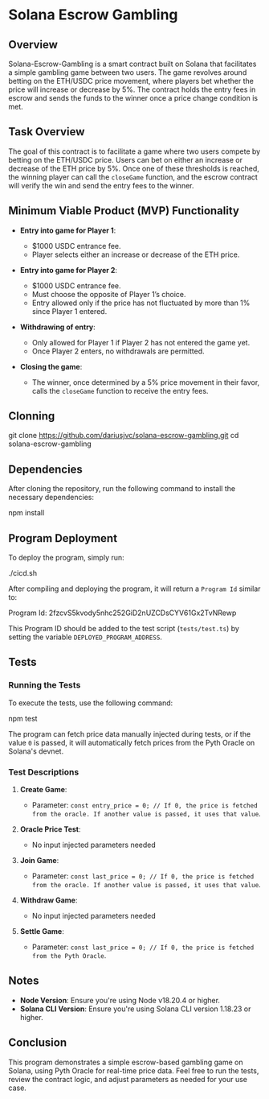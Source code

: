 # Solana Escrow Gambling

## Overview

Solana-Escrow-Gambling is a smart contract built on Solana that facilitates a simple gambling game between two users. The game revolves around betting on the ETH/USDC price movement, where players bet whether the price will increase or decrease by 5%. The contract holds the entry fees in escrow and sends the funds to the winner once a price change condition is met.

## Task Overview

The goal of this contract is to facilitate a game where two users compete by betting on the ETH/USDC price. Users can bet on either an increase or decrease of the ETH price by 5%. Once one of these thresholds is reached, the winning player can call the `closeGame` function, and the escrow contract will verify the win and send the entry fees to the winner.

## Minimum Viable Product (MVP) Functionality

- **Entry into game for Player 1**:
  - $1000 USDC entrance fee.
  - Player selects either an increase or decrease of the ETH price.

- **Entry into game for Player 2**:
  - $1000 USDC entrance fee.
  - Must choose the opposite of Player 1’s choice.
  - Entry allowed only if the price has not fluctuated by more than 1% since Player 1 entered.

- **Withdrawing of entry**:
  - Only allowed for Player 1 if Player 2 has not entered the game yet.
  - Once Player 2 enters, no withdrawals are permitted.

- **Closing the game**:
  - The winner, once determined by a 5% price movement in their favor, calls the `closeGame` function to receive the entry fees.

## Clonning

git clone https://github.com/dariusjvc/solana-escrow-gambling.git
cd solana-escrow-gambling

## Dependencies

After cloning the repository, run the following command to install the necessary dependencies:

npm install


## Program Deployment

To deploy the program, simply run:

./cicd.sh

After compiling and deploying the program, it will return a `Program Id` similar to:

Program Id: 2fzcvS5kvody5nhc252GiD2nUZCDsCYV61Gx2TvNRewp

This Program ID should be added to the test script (`tests/test.ts`) by setting the variable `DEPLOYED_PROGRAM_ADDRESS`.


## Tests

### Running the Tests

To execute the tests, use the following command:

npm test

The program can fetch price data manually injected during tests, or if the value `0` is passed, it will automatically fetch prices from the Pyth Oracle on Solana's devnet.

### Test Descriptions

1. **Create Game**:
   - Parameter: `const entry_price = 0; // If 0, the price is fetched from the oracle. If another value is passed, it uses that value`.

2. **Oracle Price Test**:
   - No input injected parameters needed

3. **Join Game**:
   - Parameter: `const last_price = 0; // If 0, the price is fetched from the oracle. If another value is passed, it uses that value`.

4. **Withdraw Game**:
   - No input injected parameters needed

5. **Settle Game**:
   - Parameter: `const last_price = 0; // If 0, the price is fetched from the Pyth Oracle`.

## Notes

- **Node Version**: Ensure you're using Node v18.20.4 or higher.
- **Solana CLI Version**: Ensure you're using Solana CLI version 1.18.23 or higher.


## Conclusion

This program demonstrates a simple escrow-based gambling game on Solana, using Pyth Oracle for real-time price data. Feel free to run the tests, review the contract logic, and adjust parameters as needed for your use case.
